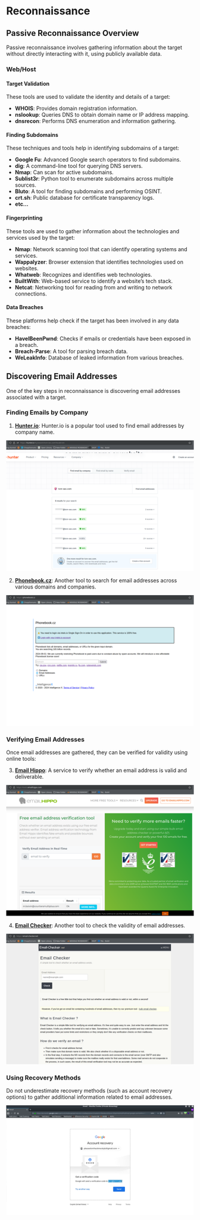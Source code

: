 # Reconnaissance

## Passive Reconnaissance Overview
Passive reconnaissance involves gathering information about the target without directly interacting with it, using publicly available data.

### Web/Host

#### Target Validation
These tools are used to validate the identity and details of a target:

- **WHOIS**: Provides domain registration information.
- **nslookup**: Queries DNS to obtain domain name or IP address mapping.
- **dnsrecon**: Performs DNS enumeration and information gathering.

#### Finding Subdomains
These techniques and tools help in identifying subdomains of a target:

- **Google Fu**: Advanced Google search operators to find subdomains.
- **dig**: A command-line tool for querying DNS servers.
- **Nmap**: Can scan for active subdomains.
- **Sublist3r**: Python tool to enumerate subdomains across multiple sources.
- **Bluto**: A tool for finding subdomains and performing OSINT.
- **crt.sh**: Public database for certificate transparency logs.
- **etc...**

#### Fingerprinting
These tools are used to gather information about the technologies and services used by the target:

- **Nmap**: Network scanning tool that can identify operating systems and services.
- **Wappalyzer**: Browser extension that identifies technologies used on websites.
- **Whatweb**: Recognizes and identifies web technologies.
- **BuiltWith**: Web-based service to identify a website’s tech stack.
- **Netcat**: Networking tool for reading from and writing to network connections.

#### Data Breaches
These platforms help check if the target has been involved in any data breaches:

- **HaveIBeenPwnd**: Checks if emails or credentials have been exposed in a breach.
- **Breach-Parse**: A tool for parsing breach data.
- **WeLeakInfo**: Database of leaked information from various breaches.

## Discovering Email Addresses

One of the key steps in reconnaissance is discovering email addresses associated with a target.

### Finding Emails by Company

1. **[Hunter.io](https://hunter.io)**: Hunter.io is a popular tool used to find email addresses by company name.

![Hunter.io](./Image/1.png)

2. **[Phonebook.cz](https://phonebook.cz)**: Another tool to search for email addresses across various domains and companies.

![Phonebook.cz](./Image/2.png)

### Verifying Email Addresses

Once email addresses are gathered, they can be verified for validity using online tools:

3. **[Email Hippo](https://tools.emailhippo.com/)**: A service to verify whether an email address is valid and deliverable.

![Email Hippo](./Image/3.png)

4. **[Email Checker](https://email-checker.net/)**: Another tool to check the validity of email addresses.

![Email Checker](./Image/4.png)

### Using Recovery Methods

Do not underestimate recovery methods (such as account recovery options) to gather additional information related to email addresses.

![Recovery Methods](./Image/5.png)

